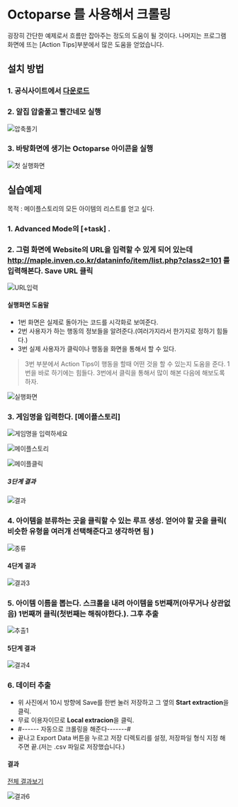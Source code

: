 # Octoparse 를 사용해서 크롤링

굉장히 간단한 예제로서 흐름만 잡아주는 정도의 도움이 될 것이다.
나머지는 프로그램화면에 뜨는 [Action Tips]부분에서 많은 도움을 얻었습니다.

## 설치 방법

### 1. 공식사이트에서 [다운로드](https://www.octoparse.com/download)
### 2. 알집 압출풀고 빨간네모 실행

![압축풀기](https://user-images.githubusercontent.com/46266247/57507069-a4196000-7338-11e9-8d59-e0c4b8390efc.png)

### 3. 바탕화면에 생기는 Octoparse 아이콘을 실행

![첫 실행화면](https://user-images.githubusercontent.com/46266247/57507345-74b72300-7339-11e9-9375-481e3840c1bb.png)

## 실습예제 

목적 : 메이플스토리의 모든 아이템의 리스트를 얻고 싶다.

### 1. Advanced Mode의 [+task] .

### 2. 그럼 화면에  Website의 URL을 입력할 수 있게 되어 있는데 http://maple.inven.co.kr/dataninfo/item/list.php?class2=101 를 입력해본다. Save URL 클릭

![URL입력](https://user-images.githubusercontent.com/46266247/57515159-f2385e80-734c-11e9-9d69-b924ea1bf0db.png)

#### 실행화면 도움말

- 1번 화면은 실제로 돌아가는 코드를 시각화로 보여준다.
- 2번 사용자가 하는 행동의 정보들을 알려준다.(여러가지라서 한가지로 정하기 힘들다.)
- 3번 실제 사용자가 클릭이나 행동을 화면을 통해서 할 수 있다.
> 3번 부분에서 Action Tips이 행동을 할때 어떤 것을 할 수 있는지 도움을 준다. 1번을 바로 하기에는 힘들다. 3번에서 클릭을 통해서 많이 해본 다음에 해보도록 하자.

![실행화면](https://user-images.githubusercontent.com/46266247/57515290-37f52700-734d-11e9-874c-8fa23756afe6.png)

### 3. 게임명을 입력한다. [메이플스토리]

![게임명을 입력하세요](https://user-images.githubusercontent.com/46266247/57511680-c74a0c80-7344-11e9-8600-ec9580be0bd4.png)

![메이플스토리](https://user-images.githubusercontent.com/46266247/57511765-f82a4180-7344-11e9-9fa1-e4edc855ed9c.png)

![메이플클릭](https://user-images.githubusercontent.com/46266247/57511872-37f12900-7345-11e9-9269-302722b12421.png)

##### 3단계 결과

![결과](https://user-images.githubusercontent.com/46266247/57512466-b0a4b500-7346-11e9-921c-13a874a36d34.JPG)

### 4. 아이템을 분류하는 곳을 클릭할 수 있는 루프 생성. 얻어야 할 곳을 클릭( 비슷한 유형을 여러개 선택해준다고 생각하면 됨 )

![종류](https://user-images.githubusercontent.com/46266247/57515790-6a535400-734e-11e9-80d4-9a2a4cddbdd0.png)

#### 4단계 결과

![결과3](https://user-images.githubusercontent.com/46266247/57516014-d7ff8000-734e-11e9-88f1-a4adf3caed1e.JPG)

### 5. 아이템 이름을 뽑는다. 스크롤을 내려 아이템을 5번째꺼(아무거나 상관없음) 1번째꺼 클릭(첫번째는 해줘야한다.). 그후 추출

![추출1](https://user-images.githubusercontent.com/46266247/57516292-6bd14c00-734f-11e9-85ce-a7a6c877b164.png)

#### 5단계 결과

![결과4](https://user-images.githubusercontent.com/46266247/57516496-cbc7f280-734f-11e9-90d3-11f18a26e5bc.png)

### 6. 데이터 추출

- 위 사진에서 10시 방향에 Save를 한번 눌러 저장하고 그 옆의 **Start extraction**을 클릭. 
- 무료 이용자이므로 **Local extracion**을 클릭.
- #------ 자동으로 크롤링을 해준다-------# 
- 끝나고 Export Data 버튼을 누르고 저장 디렉토리를 설정, 저장파일 형식 지정 해주면 끝.(저는 .csv 파일로 저장했습니다.)

#### 결과

[전체 결과보기](https://github.com/chanp5660/Util_chanp5660/blob/master/ItemList.csv)

![결과6](https://user-images.githubusercontent.com/46266247/57516773-5577c000-7350-11e9-82b6-c3e99ab92027.png)




